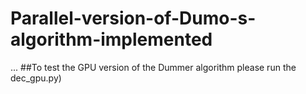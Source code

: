 # Parallel-version-of-Dumo-s-algorithm-implemented
...
##To test the GPU version of the Dummer algorithm please run the dec_gpu.py)
